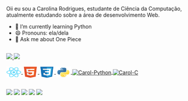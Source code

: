 Oii eu sou a Carolina Rodrigues, estudante de Ciência da Computação, atualmente estudando sobre a área de desenvolvimento Web.


- 🌱 I’m currently learning Python
- 😄 Pronouns: ela/dela
- 💬 Ask me about One Piece
##
<div>
<a href="https://github.com/CarolinaRodrigues">
<img height="150em" src="https://github-readme-stats.vercel.app/api?username=CarolinaRodrigues&show_icons=true&theme=dark&include_all_commits=trues&count_private=true"/>
<img height="150em" src="https://github-readme-stats.vercel.app/api/top-langs/?username=CarolinaRodrigues&layout=compact&langs_count=7&theme=dark"/>
</div>

<div style="display: inline_block"><br>
  <img align="center" alt="Carol-React" height="30" width="40" src="https://raw.githubusercontent.com/devicons/devicon/master/icons/react/react-original.svg">
  <img align="center" alt="Carol-HTML" height="30" width="40" src="https://raw.githubusercontent.com/devicons/devicon/master/icons/html5/html5-original.svg">
  <img align="center" alt="Carol-CSS" height="30" width="40" src="https://raw.githubusercontent.com/devicons/devicon/master/icons/css3/css3-original.svg">
  <img align="center" alt="Carol-Python" height="30" width="40" src="https://raw.githubusercontent.com/devicons/devicon/master/icons/python/python-original.svg">
  <img align="center" alt="Carol-Python" height="30" width="40" src="https://cdn.jsdelivr.net/gh/devicons/devicon/icons/django/django-plain.svg" alt="Carol-Dj">
<img src="https://cdn.jsdelivr.net/gh/devicons/devicon/icons/c/c-original.svg" align="center" alt="Carol-C" height="30" width="40" 
  />
          
  

</div>

##

<div> 
  <a href="https://instagram.com/iamcarolinar" target="_blank"><img src="https://img.shields.io/badge/-Instagram-%23E4405F?style=for-the-badge&logo=instagram&logoColor=white" target="_blank"></a>
 	<a href="https://www.twitch.tv/iamcarolinar" target="_blank"><img src="https://img.shields.io/badge/Twitch-9146FF?style=for-the-badge&logo=twitch&logoColor=white" target="_blank"></a>
 <a href="https://discord.gg/mgAMrcvz" target="_blank"><img src="https://img.shields.io/badge/Discord-7289DA?style=for-the-badge&logo=discord&logoColor=white" target="_blank"></a> 
  <a href = "mailto:iamcarolinar@gmail.com"><img src="https://img.shields.io/badge/-Gmail-%23333?style=for-the-badge&logo=gmail&logoColor=white" target="_blank"></a>
  <a href="https://www.linkedin.com/in/carolina-l-rodrigues/" target="_blank"><img src="https://img.shields.io/badge/-LinkedIn-%230077B5?style=for-the-badge&logo=linkedin&logoColor=white" target="_blank"></a> 
  
</div>
<!--
**CarolinaRodrigues/CarolinaRodrigues** is a ✨ _special_ ✨ repository because its `README.md` (this file) appears on your GitHub profile.

Here are some ideas to get you started:

- 🔭 I’m currently working on ...
- 🌱 I’m currently learning ...
- 👯 I’m looking to collaborate on ...
- 🤔 I’m looking for help with ...
- 💬 Ask me about ...
- 📫 How to reach me: ...
- 😄 Pronouns: ...
- ⚡ Fun fact: ...
-->
